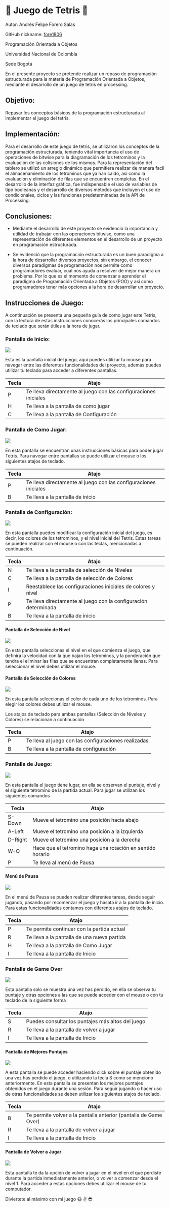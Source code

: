 # :large_orange_diamond: Juego de Tetris :large_orange_diamond:
Autor: Andrés Felipe Forero Salas 

GitHub nickname: [fore1806](https://github.com/fore1806) 

Programación Orientada a Objetos

Universidad Nacional de Colombia

Sede Bogotá


En el presente proyecto se pretende realizar un repaso de programación estructurada para la materia de Programación Orientada a Objetos, mediante el desarrollo de un juego de tetris en processing.

## Objetivo:

Repasar los conceptos básicos de la programación estructurada al implementar el juego del tetris.

## Implementación:

Para el desarrollo de este juego de tetris, se utilizaron los conceptos de la programación estructurada, teniendo vital importancia el uso de operaciones de bitwise para la diagramación de los tetrominos y la evaluación de las colisiones de los mismos. Para la representación del tablero se utilizó un arreglo dinámico que permitiera realizar de manera facil el almacenamiento de los tetrominos que ya han caido, así como la evaluación y eliminación de filas que se encuentren completas. En el desarrollo de la interfaz gráfica, fue indispensable el uso de variables de tipo booleanas y el desarrollo de diversos métodos que incluyen el uso de condicionales, ciclos y las funciones predeterminadas de la API de Processing.

## Conclusiones:

- Mediante el desarrollo de este proyecto se evidenció la importancia y utilidad de trabajar con las operaciones bitwise, como una representación de diferentes elementos en el desarrollo de un proyecto en programación estructurada.

- Se evidenció que la programación estructurada es un buen paradigma a la hora de desarrollar diversos proyectos, sin embargo, el conocer diversos paradigmas de programación nos permite como programadores evaluar, cual nos ayuda a resolver de mejor manera un problema. Por lo que es el momento de comenzar a aprender el paradigma de Programación Orientada a Objetos (POO) y así como programadores tener más opciones a la hora de desarrollar un proyecto.

## Instrucciones de Juego:

A continuación se presenta una pequeña guía de como jugar este Tetris, con la lectura de estas instrucciones conocerás los principales comandos de teclado que serán útiles a la hora de jugar. 

### Pantalla de Inicio:

![](images/pantalla-Inicio.JPG)

Esta es la pantalla inicial del juego, aquí puedes utilizar tu mouse para navegar entre las diferentes funcionalidades del proyecto, además puedes utilizar tu teclado para acceder a diferentes pantallas.

|Tecla|                               Atajo                            |
|-----|----------------------------------------------------------------|
|  P  |Te lleva directamente al juego con las configuraciones iniciales|
|  H  |Te lleva a la pantalla de como jugar                            |
|  C  |Te lleva a la pantalla de Configuración                         |

### Pantalla de Como Jugar:

![](images/pantallaHow.JPG)

En esta pantalla se encuentran unas instrucciones básicas para poder jugar Tetris. Para navegar entre pantallas se puede utilizar el mouse o los siguientes atajos de teclado.

|Tecla|                               Atajo                            |
|-----|----------------------------------------------------------------|
|  P  |Te lleva directamente al juego con las configuraciones iniciales|
|  B  |Te lleva a la pantalla de inicio                                |

### Pantalla de Configuración:

![](images/pantallaConf.JPG)

En esta pantalla puedes modificar la configuración inicial del juego, es decir, los colores de los tetrominos, y el nivel inicial del Tetris. Estas tareas se pueden realizar con el mouse o con las teclas, mencionadas a continuación.

|Tecla|                               Atajo                            |
|-----|----------------------------------------------------------------|
|  N  |Te lleva a la pantalla de selección de Niveles                  |
|  C  |Te lleva a la pantalla de selección de Colores                  |
|  I  |Reestablece las configuraciones iniciales de colores y nivel    |
|  P  |Te lleva directamente al juego con la configuración determinada |
|  B  |Te lleva a la pantalla de inicio                                |

#### Pantalla de Selección de Nivel

![](images/pantallaNivel.JPG)

En esta pantalla seleccionas el nivel en el que comienza el juego, que definirá la velocidad con la que bajan los tetrominos, y la ponderación que tendra el eliminar las filas que se encuentran completamente llenas. Para seleccionar el nivel debes utilizar el mouse.

#### Pantalla de Selección de Colores

![](images/pantallaColor.JPG)

En esta pantalla seleccionas el color de cada uno de los tetrominos. Para elegir los colores debes utilizar el mouse.

Los atajos de teclado para ambas pantallas (Selección de Niveles y Colores) se relacionan a continuación

|Tecla|                               Atajo                            |
|-----|----------------------------------------------------------------|
|  P  |Te lleva al juego con las configuraciones realizadas            |
|  B  |Te lleva a la pantalla de configuración                         |

### Pantalla de Juego:

![](images/pantallaJuego.JPG)

En esta pantalla el juego tiene lugar, en ella se observan el puntaje, nivel y el siguiente tetromino de la partida actual. Para jugar se utilizan los siguientes comandos

| Tecla |                               Atajo                            |
|-----  |----------------------------------------------------------------|
| S-Down|Mueve el tetromino una posición hacia abajo                     |
| A-Left|Mueve el tetromino una posición a la izquierda                  |
|D-Right|Mueve el tetromino una posición a la derecha                    |
|  W-O  |Hace que el tetromino haga una rotación en sentido horario      |
|   P   |Te lleva al menú de Pausa                                       |

#### Menú de Pausa

![](images/pantallaPausa.JPG)

En el menú de Pausa se pueden realizar diferentes tareas, desde seguir jugando, pasando por recomenzar el juego y hasata ir a la pantalla de inicio. Para estas funcionalidades contamos con diferentes atajos de teclado.

|Tecla|                               Atajo                            |
|-----|----------------------------------------------------------------|
|  P  |Te permite continuar con la partida actual                      |
|  R  |Te lleva a la pantalla de una nueva partida                     |
|  H  |Te lleva a la pantalla de Como Jugar                            |
|  I  |Te lleva a la pantalla de Inicio                                |

### Pantalla de Game Over

![](images/pantallaGameOver.JPG)

Esta pantalla solo se muestra una vez has perdido, en ella se observa tu puntaje y otras opciones a las que se puede acceder con el mouse o con tu teclado de la siguiente forma

|Tecla|                               Atajo                            |
|-----|----------------------------------------------------------------|
|  S  |Puedes consultar los puntajes más altos del juego               |
|  R  |Te lleva a la pantalla de volver a jugar                        |
|  I  |Te lleva a la pantalla de Inicio                                |

#### Pantalla de Mejores Puntajes

![](images/pantallaPuntaje.JPG)

A esta pantalla se puede acceder haciendo click sobre el puntaje obtenido una vez has perdido el juego, o utilizando la tecla S como se mencionó anteriormente. En esta pantalla se presentan los mejores puntajes obtenidos en el juego durante una sesión. Para seguir jugando o hacer uso de otras funcionalidades se deben utilizar los siguientes atajos de teclado.

|Tecla|                               Atajo                            |
|-----|----------------------------------------------------------------|
|  B  |Te permite volver a la pantalla anterior (pantalla de Game Over)|
|  R  |Te lleva a la pantalla de volver a jugar                        |
|  I  |Te lleva a la pantalla de Inicio                                |

#### Pantalla de Volver a Jugar

![](images/pantallaRestart.JPG)

Esta pantalla te da la opción de volver a jugar en el nivel en el que perdiste durante la partida inmediatamente anterior, o volver a comenzar desde el nivel 1. Para acceder a estas opciones debes utilizar el mouse de tu computador.


Diviertete al máximo con mi juego :smiley: :v: :sunglasses:
